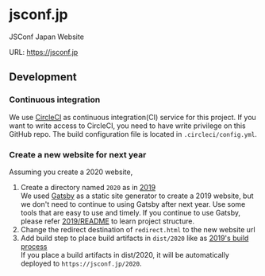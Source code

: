 # jsconf.jp

JSConf Japan Website

URL: https://jsconf.jp

## Development

### Continuous integration

We use [CircleCI](https://circleci.com) as continuous integration(CI) service for this project.
If you want to write access to CircleCI, you need to have write privilege on this GitHub repo.
The build configuration file is located in `.circleci/config.yml`.

### Create a new website for next year

Assuming you create a 2020 website,

1. Create a directory named `2020` as in [2019](https://github.com/jsconfjp/jsconf.jp/tree/master/2019)  
   We used [Gatsby](https://github.com/gatsbyjs/gatsby) as a static site generator to create a 2019 website, but we don't need to continue to using Gatsby after next year. Use some tools that are easy to use and timely. If you continue to use Gatsby, please refer [2019/README](https://github.com/jsconfjp/jsconf.jp/tree/master/2019/README.md) to learn project structure.
1. Change the redirect destination of `redirect.html` to the new website url
1. Add build step to place build artifacts in `dist/2020` like as [2019's build process](https://github.com/jsconfjp/jsconf.jp/blob/9bf1fb4d805e8134dde5bea676407ecc037ffab4/.circleci/config.yml#L45)  
   If you place a build artifacts in dist/2020, it will be automatically deployed to `https://jsconf.jp/2020`.
